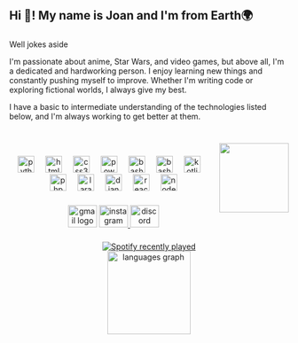 <h2 align="left">Hi 👋! My name is Joan and I'm from Earth🌍</h2>

###

<p align="left">Well jokes aside</p>

<!--<p align="left">Text is not texting ... </p>-->

<p align="left">
  I'm passionate about anime, Star Wars, and video games, but above all, I'm a dedicated and hardworking person. I enjoy learning new things and constantly pushing myself to improve. 
  Whether I'm writing code or exploring fictional worlds, I always give my best.
</p>

<p align="left">
  I have a basic to intermediate understanding of the technologies listed below, and I'm always working to get better at them.
</p>

<!--<p align="left">
  I'm passionate about anime 🎌, Star Wars ✨, and video games 🎮, but above all, I'm a dedicated and hardworking person. I enjoy learning new things and constantly pushing myself to improve. 
  Whether I'm writing code 💻 or exploring fictional worlds 🌌, I always give my best.
</p>

<p align="left">
  I have a basic to intermediate understanding of the technologies listed below, and I'm always working to get better at them. 📚
</p>-->

###

<br clear="both">

<img align="right" height="125" src="https://media1.tenor.com/m/EUvKqrUtjZoAAAAC/sousou-no-frieren-frieren-anime.gif"  />

###

<div align="center">
  <img src="https://skillicons.dev/icons?i=py" height="30" alt="python logo"  />
  <img width="12" />
  <img src="https://skillicons.dev/icons?i=html" height="30" alt="html5 logo"  />
  <img width="12" />
  <img src="https://skillicons.dev/icons?i=css" height="30" alt="css3 logo"  />
  <img width="12" />
  <img src="https://skillicons.dev/icons?i=powershell" height="30" alt="powershell logo"  />
  <img width="12" />
  <img src="https://skillicons.dev/icons?i=bash" height="30" alt="bash logo"  />
  <img width="12" />
  <img src="https://skillicons.dev/icons?i=obsidian" height="30" alt="bash logo"  />
  <img width="12" />
  <img src="https://skillicons.dev/icons?i=javascript" height="30" alt="kotlin logo"  />
  <img width="12" />
  <img src="https://skillicons.dev/icons?i=php" height="30" alt="php logo"  />
  <img width="12" />
  <img src="https://skillicons.dev/icons?i=laravel" height="30" alt="laravel logo"  />
  <img width="12" />
  <img src="https://skillicons.dev/icons?i=django" height="30" alt="django logo"  />
  <img width="12" />
  <img src="https://skillicons.dev/icons?i=react" height="30" alt="react logo"  />
  <img width="12" />
  <img src="https://skillicons.dev/icons?i=nodejs" height="30" alt="nodejs logo"  />
</div>
  
<!--   <img width="12" />
  <img src="https://skillicons.dev/icons?i=swift" height="30" alt="swift logo"  />
  <img width="12" />
  <img src="https://skillicons.dev/icons?i=kotlin" height="30" alt="kotlin logo"  /> 
</div> -->

###

<div align="center">
  <a href="mailto:joan.lluch.fonoll@gmail.com" style="color: inherit; text-decoration: none;">
    <img src="https://raw.githubusercontent.com/maurodesouza/profile-readme-generator/master/src/assets/icons/social/gmail/default.svg" width="52" height="40" alt="gmail logo" />
  </a>
  <a href="https://www.instagram.com/joanllf_13/" target="_blank">
    <img src="https://raw.githubusercontent.com/maurodesouza/profile-readme-generator/master/src/assets/icons/social/instagram/default.svg" width="52" height="40" alt="instagram logo"  />
  </a>
  <a href="https://discordapp.com/users/664037295577366564" style="color: inherit; text-decoration: none;">
    <img src="https://raw.githubusercontent.com/maurodesouza/profile-readme-generator/master/src/assets/icons/social/discord/default.svg" width="52" height="40" alt="discord logo" />
  </a>
</div>


###

<div align="center">
  <a href="https://open.spotify.com/user/ozekkeu8udlmtg5nlmq4c8nvk">
    <img src="https://spotify-recently-played-readme.vercel.app/api?user=ozekkeu8udlmtg5nlmq4c8nvk&count=3&width=1000" alt="Spotify recently played"  />
  </a>
</div>

<div align="center">
  <img src="https://github-readme-stats.vercel.app/api/top-langs?username=JLlF-13&locale=en&hide_title=true&layout=compact&card_width=1000&langs_count=6&theme=apprentice&hide_border=true&order=2" height="150" alt="languages graph"  />
</div>

<!-- ### 

 <div align="center">
  <img src="https://github-readme-stats.vercel.app/api?username=JLlF-13&hide_title=true&hide_rank=false&show_icons=true&include_all_commits=true&count_private=true&disable_animations=false&theme=dracula&locale=en&hide_border=true&order=1" height="150" alt="stats graph"  />
</div> 

### -->

<!--- 
- 👋 Hi, I’m @JLlF-13
- 👀 I’m interested in learning new things
- 🌱 I’m currently doing a higher degree in web application development
- 💞️ I’m looking to collaborate with anyone
- 📫 You can reach me via Discord -- > Jasok_13
- ⚡ Fun fact: I was born on a Wednesday, May 25, and that same day, 28 years ago, on a Wednesday, May 25, Star Wars episode IV was released. Star Wars is also my favorite saga
JLlF-13/JLlF-13 is a ✨ special ✨ repository because its `README.md` (this file) appears on your GitHub profile.
You can click the Preview link to take a look at your changes.
--->

